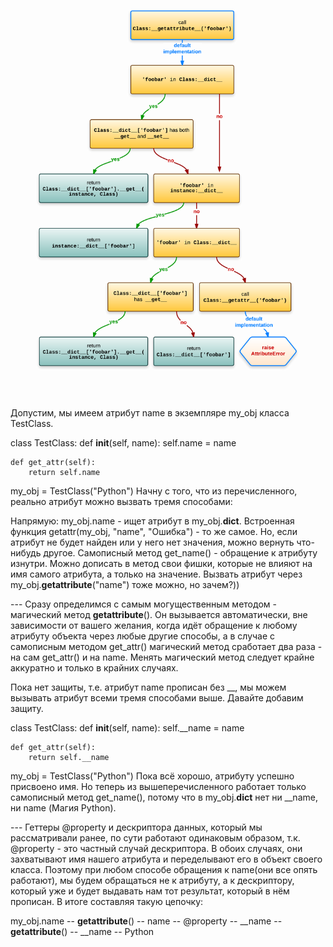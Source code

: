 ![](../../../../img/lookup_instance.png)

Допустим, мы имеем атрибут name в экземпляре my_obj класса TestClass.

class TestClass:
    def __init__(self, name):
        self.name = name

    def get_attr(self):
        return self.name


my_obj = TestClass("Python")
Начну с того, что из перечисленного, реально атрибут можно вызвать тремя способами:

Напрямую: my_obj.name - ищет атрибут в my_obj.__dict__.
Встроенная функция getattr(my_obj, "name", "Ошибка") - то же самое. Но, если атрибут не будет найден или у него нет значения, можно вернуть что-нибудь другое.
Самописный метод get_name() - обращение к атрибуту изнутри. Можно дописать в метод свои фишки, которые не влияют на имя самого атрибута, а только на значение.
Вызвать атрибут через my_obj.__getattribute__("name") тоже можно, но зачем?))

--- Сразу определимся с самым могущественным методом - магический метод __getattribute__(). Он вызывается автоматически, вне зависимости от вашего желания, когда идёт обращение к любому атрибуту объекта через любые другие способы, а в случае с самописным методом get_attr() магический метод сработает два раза - на сам get_attr() и на name. Менять магический метод следует крайне аккуратно и только в крайних случаях.

Пока нет защиты, т.е. атрибут name прописан без __, мы можем вызывать атрибут всеми тремя способами выше. Давайте добавим защиту.

class TestClass:
    def __init__(self, name):
        self.__name = name

    def get_attr(self):
        return self.__name

my_obj = TestClass("Python")
Пока всё хорошо, атрибуту успешно присвоено имя. Но теперь из вышеперечисленного работает только самописный метод get_name(), потому что в my_obj.__dict__ нет ни __name, ни name (Магия Python).

--- Геттеры @property и дескриптора данных, который мы рассматривали ранее, по сути работают одинаковым образом, т.к. @property - это частный случай дескриптора. В обоих случаях, они захватывают имя нашего атрибута и переделывают его в объект своего класса. Поэтому при любом способе обращения к name(они все опять работают), мы будем обращаться не к атрибуту, а к дескриптору, который уже и будет выдавать нам тот результат, который в нём прописан. В итоге составляя такую цепочку:

my_obj.name -- __getattribute__() -- name -- @property -- __name -- __getattribute__() -- __name -- Python
